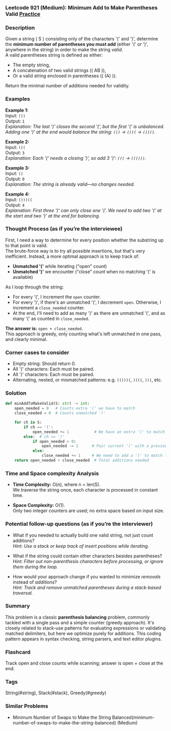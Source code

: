 ### Leetcode 921 (Medium): Minimum Add to Make Parentheses Valid [Practice](https://leetcode.com/problems/minimum-add-to-make-parentheses-valid)

### Description  
Given a string \( S \) consisting only of the characters '(' and ')', determine the **minimum number of parentheses you must add** (either '(' or ')', anywhere in the string) in order to make the string *valid*.  
A valid parentheses string is defined as either:
- The empty string,
- A concatenation of two valid strings (\( AB \)),
- Or a valid string enclosed in parentheses (\( (A) \)).

Return the minimal number of additions needed for validity.

### Examples  

**Example 1:**  
Input: `())`  
Output: `1`  
*Explanation: The last ')' closes the second '(', but the first '(' is unbalanced. Adding one ')' at the end would balance the string: `())` → `())(` → `())()`.*

**Example 2:**  
Input: `(((`  
Output: `3`  
*Explanation: Each '(' needs a closing ')', so add 3 ')': `(((` → `((()))`.*

**Example 3:**  
Input: `()`  
Output: `0`  
*Explanation: The string is already valid—no changes needed.*

**Example 4:**  
Input: `()))((`  
Output: `4`  
*Explanation: First three ')' can only close one '('. We need to add two '(' at the start and two ')' at the end for balancing.*

### Thought Process (as if you’re the interviewee)  
First, I need a way to determine for every position whether the substring up to that point is valid.  
The brute-force way is to try all possible insertions, but that's very inefficient. Instead, a more optimal approach is to keep track of:
- **Unmatched '('** while iterating ("open" count)
- **Unmatched ')'** we encounter ("close" count when no matching '(' is available)

As I loop through the string:
- For every '(', I increment the `open` counter.
- For every ')', if there's an unmatched '(', I decrement `open`. Otherwise, I increment a `close_needed` counter.
- At the end, I'll need to add as many ')' as there are unmatched '(', and as many '(' as counted in `close_needed`.

**The answer is:** `open + close_needed`.  
This approach is greedy, only counting what's left unmatched in one pass, and clearly minimal.

### Corner cases to consider  
- Empty string: Should return 0.
- All '(' characters: Each must be paired.
- All ')' characters: Each must be paired.
- Alternating, nested, or mismatched patterns: e.g. `(()))(`, `)(((`, `)))`, etc.

### Solution

```python
def minAddToMakeValid(S: str) -> int:
    open_needed = 0   # Counts extra '(' we have to match
    close_needed = 0  # Counts unmatched ')'

    for ch in S:
        if ch == '(':
            open_needed += 1           # We have an extra '(' to match later
        else:  # ch == ')'
            if open_needed > 0:
                open_needed -= 1      # Pair current ')' with a previous '('
            else:
                close_needed += 1     # We need to add a '(' to match this ')'
    return open_needed + close_needed  # Total additions needed

```

### Time and Space complexity Analysis  

- **Time Complexity:** O(n), where n = len(S).  
  We traverse the string once, each character is processed in constant time.

- **Space Complexity:** O(1).  
  Only two integer counters are used; no extra space based on input size.

### Potential follow-up questions (as if you’re the interviewer)  

- What if you needed to actually build one valid string, not just count additions?  
  *Hint: Use a stack or keep track of insert positions while iterating.*

- What if the string could contain other characters besides parentheses?  
  *Hint: Filter out non-parenthesis characters before processing, or ignore them during the loop.*

- How would your approach change if you wanted to minimize *removals* instead of *additions*?  
  *Hint: Track and remove unmatched parentheses during a stack-based traversal.*

### Summary
This problem is a classic **parenthesis balancing** problem, commonly tackled with a single pass and a simple counter (greedy approach). It's closely related to stack-use patterns for evaluating expressions or validating matched delimiters, but here we optimize purely for additions. This coding pattern appears in syntax checking, string parsers, and text editor plugins.


### Flashcard
Track open and close counts while scanning; answer is open + close at the end.

### Tags
String(#string), Stack(#stack), Greedy(#greedy)

### Similar Problems
- Minimum Number of Swaps to Make the String Balanced(minimum-number-of-swaps-to-make-the-string-balanced) (Medium)